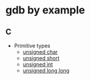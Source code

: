 # gdb by example

## C

* Primitive types
  * [unsigned char](c-primitive/doc.md#unsigned-char)
  * [unsigned short](c-primitive/doc.md#unsigned-short)
  * [unsigned int](c-primitive/doc.md#unsigned-int)
  * [unsigned long long](c-primitive/doc.md#unsigned-long-long)